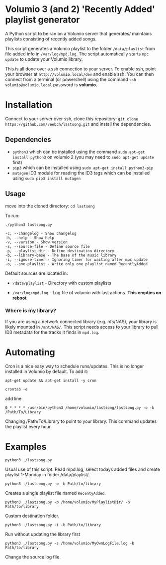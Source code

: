 # Volumio 3 (and 2) 'Recently Added' playlist generator

A Python script to be ran on a Volumio server that generates/ maintains playlists consisting of recently added songs. 

This script generates a Volumio playlist to the folder `/data/playlist` from file added info in `/var/log/mpd.log`. The script automatically starts `mpc update` to update your Volumio library. 

This is all done over a ssh connection to your server. To enable ssh, point your browser at `http://volumio.local/dev` and enable ssh. You can then connect from a terminal (or powershell) using the command `ssh volumio@volumio.local` password is **volumio**.


# Installation

Connect to your server over ssh, clone this repository:
 `git clone https://github.com/veebch/lastsong.git`
and install the dependencies.

## Dependencies

* `python3` which can be installed using the command `sudo apt-get install python3` on volumio 2 (you may need to `sudo apt-get update` first)
* `pip3` which can be installed using `sudo apt-get install python3-pip`
* `mutagen` ID3 module for reading the ID3 tags which can be installed using `sudo pip3 install mutagen`

## Usage
move into the cloned directory: `cd lastsong`

To run: 

`./python3 lastsong.py`
```
-c, --changelog - Show changelog 
-h, --help - Show help 
-v, --version - Show version 
-s, --source-file - Define source file 
-p, --playlist-dir - Define destination directory 
-b, --library-base - The base of the music library
-i, --ignore-timer - Ignoring timer for waiting after mpc update 
-o, --one-playlist - Write only one playlist named RecentlyAdded 
```
Default sources are located in: 

* `/data/playlist` - Directory with custom playlists

* `/var/log/mpd.log` - Log file of volumio with last actions. **This empties on reboot**

### Where is my library? 
If you are using a network connected library (e.g. nfs/NAS), your library is likely mounted in `/mnt/NAS/`. This script needs access to your library to pull ID3 metadata for the tracks it finds in `mpd.log`. 

# Automating

Cron is a nice easy way to schedule runs/updates. This is no longer installed in Volumio by default. To add it:

`apt-get update && apt-get install -y cron`

`crontab -e`

add line

`0 * * * * /usr/bin/python3 /home/volumio/lastsong/lastsong.py -o -b /Path/To/Library`

Changing /Path/To/Library to point to your library. This command updates the playlist every hour.

# Examples

`python3 ./lastsong.py`

Usual use of this script. Read mpd.log, select todays added files and create playlist 1-Monday in folder /data/playlist/. 

`python3 ./lastsong.py -o -b Path/to/library`

Creates a single playlist file named `RecentyAdded`. 

`python3 ./lastsong.py -p /home/volumio/MyPlaylistDir/ -b Path/to/library`

Custom destination folder. 

`python3 ./lastsong.py -i -b Path/to/library`

Run without updating the library first

`python3 ./lastsong.py -s /home/volumio/MyOwnLogFile.log -b Path/to/library`

Change the source log file. 
